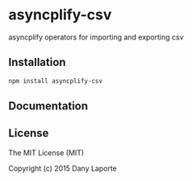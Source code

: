 # asyncplify-csv
asyncplify operators for importing and exporting csv

## Installation
```bash
npm install asyncplify-csv
```

## Documentation

## License
The MIT License (MIT)

Copyright (c) 2015 Dany Laporte